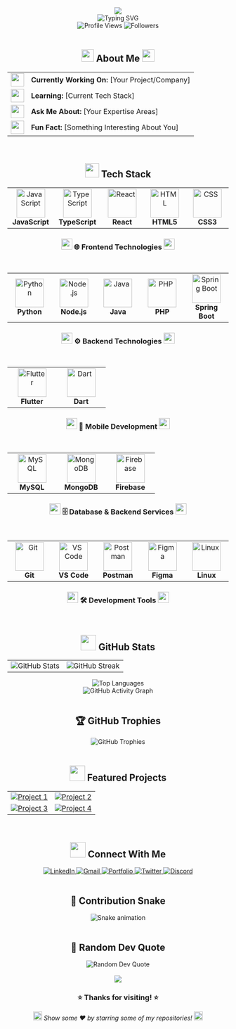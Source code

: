 <!-- Dynamic Header -->
<div align="center">
  <img src="https://capsule-render.vercel.app/api?type=waving&color=gradient&customColorList=6,11,20&height=280&section=header&text=Hi,%20I'm%20[Your%20Name]!&fontSize=50&fontColor=ffffff&animation=fadeIn&fontAlignY=38&desc=Full%20Stack%20Developer%20%7C%20Open%20Source%20Enthusiast&descAlignY=55&descSize=18" />
</div>

<!-- Typing Animation -->
<div align="center">
  <img src="https://readme-typing-svg.demolab.com?font=Fira+Code&size=22&duration=3000&pause=1000&color=58A6FF&center=true&vCenter=true&width=435&lines=Full+Stack+Developer+%F0%9F%9A%80;Open+Source+Contributor+%F0%9F%8C%9F;Always+Learning+New+Tech+%F0%9F%93%9A;Building+The+Future+%F0%9F%9B%A0%EF%B8%8F" alt="Typing SVG" />
</div>

<!-- Profile Views & Followers -->
<div align="center">
  <img src="https://komarev.com/ghpvc/?username=yourusername&color=58A6FF&style=for-the-badge&label=PROFILE+VIEWS" alt="Profile Views" />
  <img src="https://img.shields.io/github/followers/yourusername?style=for-the-badge&color=58A6FF&labelColor=1c1917&label=FOLLOWERS" alt="Followers" />
</div>

<br>

<!-- About Me Section -->
<div align="center">
  <h2>
    <img src="https://media.giphy.com/media/hvRJCLFzcasrR4ia7z/giphy.gif" width="28">
    About Me
    <img src="https://media.giphy.com/media/hvRJCLFzcasrR4ia7z/giphy.gif" width="28">
  </h2>
</div>

<div align="center">
  <table>
    <tr>
      <td>
        <img src="https://media.giphy.com/media/WUlplcMpOCEmTGBtBW/giphy.gif" width="30">
      </td>
      <td>
        <strong>Currently Working On:</strong> [Your Project/Company]
      </td>
    </tr>
    <tr>
      <td>
        <img src="https://media.giphy.com/media/VgCDAzcKvsR6OM0uWg/giphy.gif" width="30">
      </td>
      <td>
        <strong>Learning:</strong> [Current Tech Stack]
      </td>
    </tr>
    <tr>
      <td>
        <img src="https://media.giphy.com/media/LnQjpWaON8nhr21vNW/giphy.gif" width="30">
      </td>
      <td>
        <strong>Ask Me About:</strong> [Your Expertise Areas]
      </td>
    </tr>
    <tr>
      <td>
        <img src="https://media.giphy.com/media/J4B6E6CODjYo4/giphy.gif" width="30">
      </td>
      <td>
        <strong>Fun Fact:</strong> [Something Interesting About You]
      </td>
    </tr>
  </table>
</div>

<br>

<!-- Tech Stack -->
<div align="center">
  <h2>
    <img src="https://media2.giphy.com/media/QssGEmpkyEOhBCb7e1/giphy.gif?cid=ecf05e47a0n3gi1bfqntqmob8g9aid1oyj2wr3ds3mg700bl&rid=giphy.gif" width="32">
    Tech Stack
  </h2>
</div>

<div align="center">
  
  <!-- Frontend Section with Better Styling -->
  <table>
    <tr>
      <td align="center" width="96">
        <img src="https://techstack-generator.vercel.app/js-icon.svg" alt="JavaScript" width="65" height="65" />
        <br><strong>JavaScript</strong>
      </td>
      <td align="center" width="96">
        <img src="https://techstack-generator.vercel.app/ts-icon.svg" alt="TypeScript" width="65" height="65" />
        <br><strong>TypeScript</strong>
      </td>
      <td align="center" width="96">
        <img src="https://techstack-generator.vercel.app/react-icon.svg" alt="React" width="65" height="65" />
        <br><strong>React</strong>
      </td>
      <td align="center" width="96">
        <img src="https://skillicons.dev/icons?i=html" width="65" height="65" alt="HTML" />
        <br><strong>HTML5</strong>
      </td>
      <td align="center" width="96">
        <img src="https://skillicons.dev/icons?i=css" width="65" height="65" alt="CSS" />
        <br><strong>CSS3</strong>
      </td>
    </tr>
  </table>

  <h3>
    <img src="https://media.giphy.com/media/WUlplcMpOCEmTGBtBW/giphy.gif" width="25">
    🌐 <strong>Frontend Technologies</strong>
    <img src="https://media.giphy.com/media/WUlplcMpOCEmTGBtBW/giphy.gif" width="25">
  </h3>
  
  <br>
  
  <!-- Backend Section -->
  <table>
    <tr>
      <td align="center" width="96">
        <img src="https://techstack-generator.vercel.app/python-icon.svg" alt="Python" width="65" height="65" />
        <br><strong>Python</strong>
      </td>
      <td align="center" width="96">
        <img src="https://skillicons.dev/icons?i=nodejs" width="65" height="65" alt="Node.js" />
        <br><strong>Node.js</strong>
      </td>
      <td align="center" width="96">
        <img src="https://techstack-generator.vercel.app/java-icon.svg" alt="Java" width="65" height="65" />
        <br><strong>Java</strong>
      </td>
      <td align="center" width="96">
        <img src="https://skillicons.dev/icons?i=php" width="65" height="65" alt="PHP" />
        <br><strong>PHP</strong>
      </td>
      <td align="center" width="96">
        <img src="https://skillicons.dev/icons?i=spring" width="65" height="65" alt="Spring Boot" />
        <br><strong>Spring Boot</strong>
      </td>
    </tr>
  </table>

  <h3>
    <img src="https://media.giphy.com/media/kdFc8fubgS31b8DsVu/giphy.gif" width="25">
    ⚙️ <strong>Backend Technologies</strong>
    <img src="https://media.giphy.com/media/kdFc8fubgS31b8DsVu/giphy.gif" width="25">
  </h3>
  
  <br>

  <!-- Mobile Development Section -->
  <table>
    <tr>
      <td align="center" width="96">
        <img src="https://skillicons.dev/icons?i=flutter" width="65" height="65" alt="Flutter" />
        <br><strong>Flutter</strong>
      </td>
      <td align="center" width="96">
        <img src="https://skillicons.dev/icons?i=dart" width="65" height="65" alt="Dart" />
        <br><strong>Dart</strong>
      </td>
    </tr>
  </table>

  <h3>
    <img src="https://media.giphy.com/media/VTtANKl0beDFQRLDTh/giphy.gif" width="25">
    📱 <strong>Mobile Development</strong>
    <img src="https://media.giphy.com/media/VTtANKl0beDFQRLDTh/giphy.gif" width="25">
  </h3>
  
  <br>
  
  <!-- Database Section -->
  <table>
    <tr>
      <td align="center" width="96">
        <img src="https://techstack-generator.vercel.app/mysql-icon.svg" alt="MySQL" width="65" height="65" />
        <br><strong>MySQL</strong>
      </td>
      <td align="center" width="96">
        <img src="https://skillicons.dev/icons?i=mongodb" width="65" height="65" alt="MongoDB" />
        <br><strong>MongoDB</strong>
      </td>
      <td align="center" width="96">
        <img src="https://skillicons.dev/icons?i=firebase" width="65" height="65" alt="Firebase" />
        <br><strong>Firebase</strong>
      </td>
    </tr>
  </table>

  <h3>
    <img src="https://media.giphy.com/media/AeWoyE3ZT90YM/giphy.gif" width="25">
    🗄️ <strong>Database & Backend Services</strong>
    <img src="https://media.giphy.com/media/AeWoyE3ZT90YM/giphy.gif" width="25">
  </h3>
  
  <br>
  
  <!-- Tools Section -->
  <table>
    <tr>
      <td align="center" width="96">
        <img src="https://skillicons.dev/icons?i=git" width="65" height="65" alt="Git" />
        <br><strong>Git</strong>
      </td>
      <td align="center" width="96">
        <img src="https://skillicons.dev/icons?i=vscode" width="65" height="65" alt="VS Code" />
        <br><strong>VS Code</strong>
      </td>
      <td align="center" width="96">
        <img src="https://skillicons.dev/icons?i=postman" width="65" height="65" alt="Postman" />
        <br><strong>Postman</strong>
      </td>
      <td align="center" width="96">
        <img src="https://skillicons.dev/icons?i=figma" width="65" height="65" alt="Figma" />
        <br><strong>Figma</strong>
      </td>
      <td align="center" width="96">
        <img src="https://skillicons.dev/icons?i=linux" width="65" height="65" alt="Linux" />
        <br><strong>Linux</strong>
      </td>
    </tr>
  </table>

  <h3>
    <img src="https://media.giphy.com/media/J4B6E6CODjYo4/giphy.gif" width="25">
    🛠️ <strong>Development Tools</strong>
    <img src="https://media.giphy.com/media/J4B6E6CODjYo4/giphy.gif" width="25">
  </h3>
</div>

<br>

<!-- GitHub Stats -->
<div align="center">
  <h2>
    <img src="https://media.giphy.com/media/iY8CRBdQXODJSCERIr/giphy.gif" width="35">
    GitHub Stats
  </h2>
</div>

<div align="center">
  <table>
    <tr>
      <td>
        <img src="https://github-readme-stats.vercel.app/api?username=yourusername&show_icons=true&theme=github_dark&hide_border=true&count_private=true&include_all_commits=true" alt="GitHub Stats" />
      </td>
      <td>
        <img src="https://github-readme-streak-stats.herokuapp.com/?user=yourusername&theme=github-dark-blue&hide_border=true&date_format=M%20j%5B%2C%20Y%5D" alt="GitHub Streak" />
      </td>
    </tr>
  </table>
</div>

<div align="center">
  <img src="https://github-readme-stats.vercel.app/api/top-langs/?username=yourusername&layout=compact&theme=github_dark&hide_border=true&langs_count=8" alt="Top Languages" />
</div>

<!-- GitHub Activity Graph -->
<div align="center">
  <img src="https://github-readme-activity-graph.vercel.app/graph?username=yourusername&theme=github-compact&hide_border=true&area=true" alt="GitHub Activity Graph" />
</div>

<br>

<!-- Trophies -->
<div align="center">
  <h2>🏆 GitHub Trophies</h2>
  <img src="https://github-profile-trophy.vercel.app/?username=yourusername&theme=algolia&no-frame=true&no-bg=false&margin-w=4&row=1" alt="GitHub Trophies" />
</div>

<br>

<!-- Featured Projects -->
<div align="center">
  <h2>
    <img src="https://media.giphy.com/media/LmNwrBhejkK9EFP504/giphy.gif" width="35">
    Featured Projects
  </h2>
</div>

<div align="center">
  <table>
    <tr>
      <td width="50%">
        <a href="https://github.com/yourusername/project-name">
          <img src="https://github-readme-stats.vercel.app/api/pin/?username=yourusername&repo=project-name&theme=github_dark&hide_border=true" alt="Project 1" />
        </a>
      </td>
      <td width="50%">
        <a href="https://github.com/yourusername/another-project">
          <img src="https://github-readme-stats.vercel.app/api/pin/?username=yourusername&repo=another-project&theme=github_dark&hide_border=true" alt="Project 2" />
        </a>
      </td>
    </tr>
    <tr>
      <td width="50%">
        <a href="https://github.com/yourusername/third-project">
          <img src="https://github-readme-stats.vercel.app/api/pin/?username=yourusername&repo=third-project&theme=github_dark&hide_border=true" alt="Project 3" />
        </a>
      </td>
      <td width="50%">
        <a href="https://github.com/yourusername/fourth-project">
          <img src="https://github-readme-stats.vercel.app/api/pin/?username=yourusername&repo=fourth-project&theme=github_dark&hide_border=true" alt="Project 4" />
        </a>
      </td>
    </tr>
  </table>
</div>

<br>

<!-- Connect with Me -->
<div align="center">
  <h2>
    <img src="https://media.giphy.com/media/LnQjpWaON8nhr21vNW/giphy.gif" width="35">
    Connect With Me
  </h2>
</div>

<div align="center">
  <a href="https://linkedin.com/in/yourprofile">
    <img src="https://img.shields.io/badge/LinkedIn-0077B5?style=for-the-badge&logo=linkedin&logoColor=white" alt="LinkedIn" />
  </a>
  <a href="mailto:your.email@gmail.com">
    <img src="https://img.shields.io/badge/Gmail-D14836?style=for-the-badge&logo=gmail&logoColor=white" alt="Gmail" />
  </a>
  <a href="https://yourportfolio.com">
    <img src="https://img.shields.io/badge/Portfolio-FF5722?style=for-the-badge&logo=google-chrome&logoColor=white" alt="Portfolio" />
  </a>
  <a href="https://twitter.com/yourusername">
    <img src="https://img.shields.io/badge/Twitter-1DA1F2?style=for-the-badge&logo=twitter&logoColor=white" alt="Twitter" />
  </a>
  <a href="https://discord.gg/yourinvite">
    <img src="https://img.shields.io/badge/Discord-7289DA?style=for-the-badge&logo=discord&logoColor=white" alt="Discord" />
  </a>
</div>

<br>

<!-- Contribution Snake -->
<div align="center">
  <h2>🐍 Contribution Snake</h2>
  <img src="https://raw.githubusercontent.com/yourusername/yourusername/output/github-contribution-grid-snake-dark.svg" alt="Snake animation" />
</div>

<br>

<!-- Random Quote -->
<div align="center">
  <h2>💭 Random Dev Quote</h2>
  <img src="https://quotes-github-readme.vercel.app/api?type=horizontal&theme=dark" alt="Random Dev Quote" />
</div>

<br>

<!-- Footer -->
<div align="center">
  <img src="https://capsule-render.vercel.app/api?type=waving&color=gradient&customColorList=6,11,20&height=150&section=footer&fontSize=0" />
</div>

<div align="center">
  <h3>⭐ Thanks for visiting! ⭐</h3>
  <p>
    <img src="https://media.giphy.com/media/jpVnC65DmYeyRL4LHS/giphy.gif" width="20" alt="Wave">
    <em>Show some ❤️ by starring some of my repositories!</em>
    <img src="https://media.giphy.com/media/jpVnC65DmYeyRL4LHS/giphy.gif" width="20" alt="Wave">
  </p>
</div>
